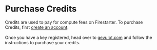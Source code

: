 # Purchase Credits

Credits are used to pay for compute fees on Firestarter. To purchase Credits, first [create an account](create-account.md).\
\
Once you have a key registered, head over to [gevulot.com](https://www.gevulot.com/pricing) and follow the instructions to purchase your credits.&#x20;

